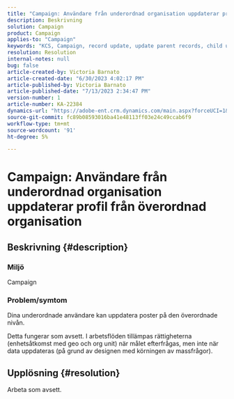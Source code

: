 ```yaml
---
title: "Campaign: Användare från underordnad organisation uppdaterar profil från överordnad organisation"
description: Beskrivning
solution: Campaign
product: Campaign
applies-to: "Campaign"
keywords: "KCS, Campaign, record update, update parent records, child user updates parent record"
resolution: Resolution
internal-notes: null
bug: false
article-created-by: Victoria Barnato
article-created-date: "6/30/2023 4:02:17 PM"
article-published-by: Victoria Barnato
article-published-date: "7/13/2023 2:34:47 PM"
version-number: 1
article-number: KA-22384
dynamics-url: "https://adobe-ent.crm.dynamics.com/main.aspx?forceUCI=1&pagetype=entityrecord&etn=knowledgearticle&id=6d471d75-5f17-ee11-8f6e-6045bd006b3d"
source-git-commit: fc89b08593016ba41e48113ff03e24c49ccab6f9
workflow-type: tm+mt
source-wordcount: '91'
ht-degree: 5%

---
```


# Campaign: Användare från underordnad organisation uppdaterar profil från överordnad organisation

## Beskrivning {#description}


### Miljö

Campaign

### Problem/symtom

Dina underordnade användare kan uppdatera poster på den överordnade nivån.

Detta fungerar som avsett. I arbetsflöden tillämpas rättigheterna (enhetsåtkomst med geo och org unit) när målet efterfrågas, men inte när data uppdateras (på grund av designen med körningen av massfrågor).


## Upplösning {#resolution}


Arbeta som avsett.

